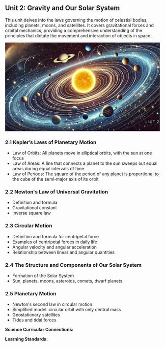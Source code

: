 ## Unit 2: Gravity and Our Solar System

This unit delves into the laws governing the motion of celestial bodies, including planets, moons, and satellites. It covers gravitational forces and orbital mechanics, providing a comprehensive understanding of the principles that dictate the movement and interaction of objects in space.

![Banner Image](./figures/unit2_banner.png)

### 2.1 Kepler’s Laws of Planetary Motion
   - Law of Orbits: All planets move in elliptical orbits, with the sun at one focus
   - Law of Areas: A line that connects a planet to the sun sweeps out equal areas during equal intervals of time
   - Law of Periods: The square of the period of any planet is proportional to the cube of the semi-major axis of its orbit

### 2.2 Newton's Law of Universal Gravitation
   - Definition and formula
   - Gravitational constant
   - Inverse square law

### 2.3 Circular Motion
   - Definition and formula for centripetal force
   - Examples of centripetal forces in daily life
   - Angular velocity and angular acceleration
   - Relationship between linear and angular quantities

### 2.4 The Structure and Components of Our Solar System
   - Formation of the Solar System
   - Sun, planets, moons, asteroids, comets, dwarf planets

### 2.5 Planetary Motion
   - Newton's second law in circular motion
   - Simplified model: circular orbit with only central mass
   - Geostationary satellites
   - Tides and tidal forces

**Science Curricular Connections:**


**Learning Standards:**
